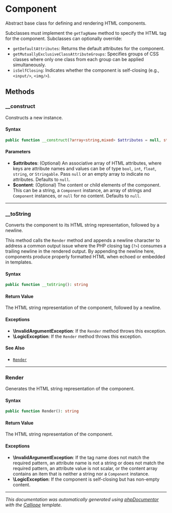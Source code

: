 # Component

Abstract base class for defining and rendering HTML components.

Subclasses must implement the `getTagName` method to specify the HTML tag
for the component. Subclasses can optionally override:

- `getDefaultAttributes`: Returns the default attributes for the component.
- `getMutuallyExclusiveClassAttributeGroups`: Specifies groups of CSS classes
  where only one class from each group can be applied simultaneously.
- `isSelfClosing`: Indicates whether the component is self-closing (e.g.,
  `<input/>`, `<img/>`).

## Methods

### __construct

Constructs a new instance.

#### Syntax

```php
public function __construct(?array<string,mixed> $attributes = null, string|\Charis\Component|(string|\Charis\Component)[]|null $content = null)
```

#### Parameters

- **$attributes**: (Optional) An associative array of HTML attributes, where keys are attribute names and values can be of type `bool`, `int`, `float`, `string`, or `Stringable`. Pass `null` or an empty array to indicate no attributes. Defaults to `null`.
- **$content**: (Optional) The content or child elements of the component. This can be a string, a `Component` instance, an array of strings and `Component` instances, or `null` for no content. Defaults to `null`.

---

### __toString

Converts the component to its HTML string representation, followed by a
newline.

This method calls the `Render` method and appends a newline character to
address a common output issue where the PHP closing tag (`?>`) consumes
a trailing newline in the rendered output. By appending the newline here,
components produce properly formatted HTML when echoed or embedded in
templates.

#### Syntax

```php
public function __toString(): string
```

#### Return Value

The HTML string representation of the component, followed by a newline.

#### Exceptions

- **\InvalidArgumentException**: If the `Render` method throws this exception.
- **\LogicException**: If the `Render` method throws this exception.

#### See Also

- [`Render`](#Render)

---

### Render

Generates the HTML string representation of the component.

#### Syntax

```php
public function Render(): string
```

#### Return Value

The HTML string representation of the component.

#### Exceptions

- **\InvalidArgumentException**: If the tag name does not match the required pattern, an attribute name is not a string or does not match the required pattern, an attribute value is not scalar, or the content array contains an item that is neither a string nor a `Component` instance.
- **\LogicException**: If the component is self-closing but has non-empty content.

---

*This documentation was automatically generated using [phpDocumentor](http://www.phpdoc.org/) with the [Calliope](https://github.com/DaphneWebFramework/Calliope) template.*
